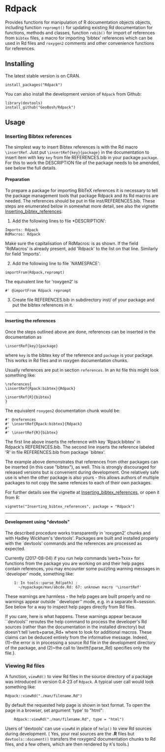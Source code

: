# Rdpack

Provides functions for manipulation of R documentation objects objects, including
function `reprompt()` for updating existing Rd documentation for functions,
methods and classes, function `rebib()` for import of references from `bibtex`
files, a macro for importing 'bibtex' references which can be used in Rd files
and `roxygen2` comments and other convenience functions for references.


## Installing

The latest stable version is on CRAN. 
```
install_packages("Rdpack")
```

You can also install the development version of `Rdpack` from Github:

```
library(devtools)
install_github("GeoBosh/Rdpack")
```


## Usage

### Inserting Bibtex references

The simplest way to insert Bibtex references is with the Rd macro `\insertRef`.
Just put `\insertRef{key}{package}` in the documentation to insert item with key
`key`  from file REFERENCES.bib in your package `package`. For this to work
the DESCRIPTION file of the package needs to be amended, see below the full
details. 


#### Preparation 
To prepare a package for importing BibTeX references it is necessary to tell the
package management tools that package Rdpack and its Rd macros are
needed. The references should be put in file inst/REFERENCES.bib.
These steps are enumerated below in somewhat more detail, 
see also the vignette
[Inserting_bibtex_references](https://cran.r-project.org/package=Rdpack).


1. Add the following lines to  file *DESCRIPTION':
```
Imports: Rdpack
RdMacros: Rdpack
```
Make sure the capitalisation of RdMacros: is as shown. If the field
'RdMacros' is already present, add 'Rdpack' to the list on that line. Similarly
for field 'Imports'.

2. Add the following line to file `NAMESPACE':
```
importFrom(Rdpack,reprompt)
```
The equivalent line for 'roxygen2' is 
```
#' @importFrom Rdpack reprompt
```


3. Create file REFERENCES.bib in  subdirectory inst/ of your package
  and put the bibtex references in it.

-------------

#### Inserting the references

Once the steps outlined above are done, references can be
inserted in the documentation as 
```
\insertRef{key}{package}
```
where `key` is the bibtex key of the reference and `package` is your package.
This works in Rd files and in roxygen documentation chunks. 

Usually references are put in section `references`. In an `Rd` file this might look
something like:
```
\references{
\insertRef{Rpack:bibtex}{Rdpack}

\insertRef{R}{bibtex}
}
```
The equivalent `roxygen2` documentation chunk would be:
```
#' @references
#' \insertRef{Rpack:bibtex}{Rdpack}
#'
#' \insertRef{R}{bibtex}
```

The first line above inserts the reference with key 'Rpack:bibtex' in Rdpack's
REFERENCES.bib. The second line inserts the reference labeled 'R' in file
REFERENCES.bib from package `bibtex'. 

The example above demonstrates that references from other packages can be
inserted (in this case "bibtex"), as well. This is strongly discouraged for released
versions but is convenient during development. One relatively safe use is when the
other package is also yours - this allows authors of multiple packages to not
copy the same refences to each of their own packages. 
 
For further details see the vignette at
[Inserting_bibtex_references](https://cran.r-project.org/package=Rdpack),
or open it from R:
```
vignette("Inserting_bibtex_references", package = "Rdpack")
```

---------

#### Development using *devtools"

The described procedure works transparently in 'roxygen2' chunks and with Hadley
Wickham's 'devtools'.  Packages are built and installed properly with the
`devtools' commands and the references are processed as expected.

Currently (2017-08-04) if you run help commands \verb+?xxx+ for functions from
the package you are working on and their help pages contain references, you may
encounter some puzzling warning messages in `developer' mode, something like:
```
    1: In tools::parse_Rd(path) :
      ~/mypackage/man/abcde.Rd: 67: unknown macro '\insertRef'
```
These warnings are harmless - the help pages are built properly and no warnings appear
outside ``developer'' mode, e.g. in a separate R~session. See below for a way to inspect help
pages directly from Rd files. 

If you care, here is what happens.
These warnings appear because ``devtools'' reroutes the help command to process
the developer's Rd sources (rather than the documentation in the installed
directory) but doesn't tell \verb+parse_Rd+ where to look for additional
macros. These claims can be deduced entirely from the informative
message. Indeed, (1)~the error is in processing a source Rd file in the
development directory of the package, and (2)~the call to \texttt{\\parse\_Rd}
specifies only the file.}.

### Viewing Rd files

A function, `viewRd()` to view Rd files in the source directory of a package was
introduced in version 0.4-23 of `Rdpack`. A typical user call would look something like:
```
Rdpack::viewRd("./man/filename.Rd")
```
By default the requested help page is shown in text format. To open the page in a browser,
set argument 'type' to "html":
```
    Rdpack::viewRd("./man/filename.Rd", type = "html")
```

Users of 'devtools' can use `viewRd` in place of `help()` to view Rd sources
during development. ( Yes, your real sources are the **.R** files but
`devtools::document()` transfers
the roxygen2 documentation chunks to Rd files, and a few others, which are then 
rendered by `R`'s tools.)

 
